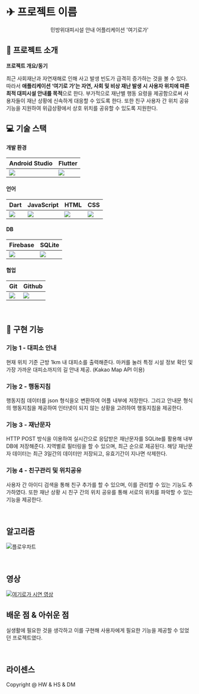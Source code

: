 # ✈ 프로젝트 이름

<p align="center">
민방위대피시설 안내 어플리케이션 '여기로가'
</p>


## 🚩 프로젝트 소개

<p align="justify">

**프로젝트 개요/동기**

</p>

<p align="center">

최근 사회재난과 자연재해로 인해 사고 발생 빈도가 급격히 증가하는 것을 볼 수 있다. 따라서 **애플리케이션 ‘여기로 가’는 자연, 사회 및 비상 재난 발생 시 사용자 위치에 따른 최적 대피시설 안내를 목적**으로 한다. 부가적으로 재난별 행동 요령을 제공함으로써 사용자들이 재난 상황에 신속하게 대응할 수 있도록 한다. 또한 친구 사용자 간 위치 공유 기능을 지원하여 위급상황에서 상호 위치를 공유할 수 있도록 지원한다.

</p>

## 💻 기술 스택

#### 개발 환경

| Android Studio | Flutter |
|----------------|---------|
|<img src="https://img.shields.io/badge/Android-Studio-3DDC84?style=for-the-badge&logo=androidstudio&logoColor=white">| <img  src="https://img.shields.io/badge/flutter-02569B?style=for-the-badge&logo=flutter&logoColor=white">|

#### 언어

| Dart | JavaScript | HTML | CSS |
|------|------------|------|-----|
|<img src="https://img.shields.io/badge/dart-0175C2?style=for-the-badge&logo=dart&logoColor=white">|<img  src="https://img.shields.io/badge/javascript-F7DF1E?style=for-the-badge&logo=javascript&logoColor=black">|<img  src="https://img.shields.io/badge/html5-E34F26?style=for-the-badge&logo=html5&logoColor=white">|<img  src="https://img.shields.io/badge/css-1572B6?style=for-the-badge&logo=css3&logoColor=white">|

#### DB

| Firebase | SQLite |
|----------|--------|
|<img  src="https://img.shields.io/badge/firebase-FFCA28?style=for-the-badge&logo=firebase&logoColor=white">|<img  src="https://img.shields.io/badge/SQLite-003B57?style=for-the-badge&logo=sqlite&logoColor=white">|

#### 협업
| Git | Github |
|--|--|
| <img  src="https://img.shields.io/badge/git-F05032?style=for-the-badge&logo=git&logoColor=white"> | <img  src="https://img.shields.io/badge/github-181717?style=for-the-badge&logo=github&logoColor=white"> |


<br>

## 📣 구현 기능


### 기능 1 - 대피소 안내
<p align="justify">
현재 위치 기준 근방 1km 내 대피소를 출력해준다. 마커를 눌러 특정 시설 정보 확인 및 가장 가까운 대피소까지의 길 안내 제공. (Kakao Map API 이용)
</p>

### 기능 2 - 행동지침
<p align="justify">
행동지침 데이터를 json 형식을오 변환하여 어플 내부에 저장한다. 그리고 안내문 형식의 행동지침을 제공하여 인터넷이 되지 않는 상황을 고려하여 행동지침을 제공한다.
</p>

### 기능 3 - 재난문자
<p align="justify">
HTTP POST 방식을 이용하여 실시간으로 응답받은 재난문자를 SQLite를 활용해 내부 DB에 저장해준다. 지역별로 필터링을 할 수 있으며, 최근 순으로 제공된다. 해당 재난문자 데이터는 최근 3일간의 데이터만 저장되고, 유효기간이 지나면 삭제한다.
</p>

### 기능 4 - 친구관리 및 위치공유
<p align="justify">
사용자 간 아이디 검색을 통해 친구 추가를 할 수 있으며, 이를 관리할 수 있는 기능도 추가하였다. 또한 재난 상황 시 친구 간의 위치 공유를 통해 서로의 위치를 파악할 수 있는 기능을 제공한다.
</p>

<br>

## 알고리즘

<!--알고리즘 사진 첨부-->
![플로우차트](https://user-images.githubusercontent.com/76736548/201462363-d2564821-ad8f-4a2b-809b-3ccad1e8cc9c.png)

<br>

## 영상

<!-- 영상 제작 후 링크 추가-->
[![여기로가 시연 영상](https://img.youtube.com/vi/z6AdZMuiQEg/0.jpg)](https://youtu.be/z6AdZMuiQEg)
<br>

## 배운 점 & 아쉬운 점
실생활에 필요한 것을 생각하고 이를 구현해 사용자에게 필요한 기능을 제공할 수 있었던 프로젝트였다.

<br>

## 라이센스
Copyright @ HW & HS & DM
<!-- Refernces -->
